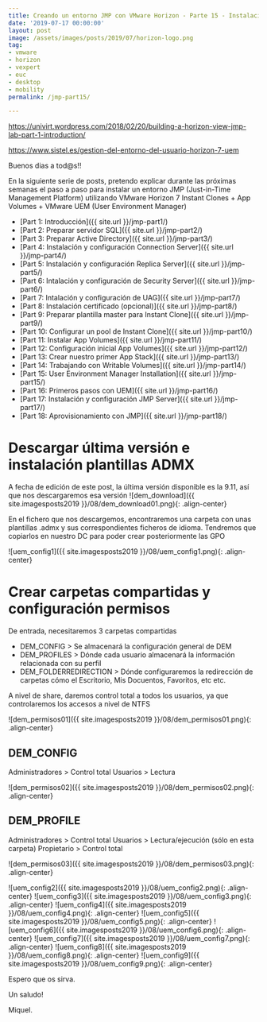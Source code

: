 ```yaml
---
title: Creando un entorno JMP con VMware Horizon - Parte 15 - Instalación Dynamic Environment Manager
date: '2019-07-17 00:00:00'
layout: post
image: /assets/images/posts/2019/07/horizon-logo.png
tag:
- vmware
- horizon
- vexpert
- euc
- desktop
- mobility
permalink: /jmp-part15/

---
```


https://univirt.wordpress.com/2018/02/20/building-a-horizon-view-jmp-lab-part-1-introduction/

https://www.sistel.es/gestion-del-entorno-del-usuario-horizon-7-uem

Buenos dias a tod@s!!

En la siguiente serie de posts, pretendo explicar durante las próximas semanas el paso a paso para instalar un entorno JMP (Just-in-Time Management Platform) utilizando VMware Horizon 7 Instant Clones + App Volumes + VMware UEM (User Environment Manager) 

- [Part 1: Introducción]({{ site.url }}/jmp-part1/)
- [Part 2: Preparar servidor SQL]({{ site.url }}/jmp-part2/)
- [Part 3: Preparar Active Directory]({{ site.url }}/jmp-part3/)
- [Part 4: Instalación y configuración Connection Server]({{ site.url }}/jmp-part4/)
- [Part 5: Instalación y configuración Replica Server]({{ site.url }}/jmp-part5/)
- [Part 6: Intalación y configuración de Security Server]({{ site.url }}/jmp-part6/)
- [Part 7: Intalación y configuración de UAG]({{ site.url }}/jmp-part7/)
- [Part 8: Instalación certificado (opcional)]({{ site.url }}/jmp-part8/)
- [Part 9: Preparar plantilla master para Instant Clone]({{ site.url }}/jmp-part9/)
- [Part 10: Configurar un pool de Instant Clone]({{ site.url }}/jmp-part10/)
- [Part 11: Instalar App Volumes]({{ site.url }}/jmp-part11/)
- [Part 12: Configuración inicial App Volumes]({{ site.url }}/jmp-part12/)
- [Part 13: Crear nuestro primer App Stack]({{ site.url }}/jmp-part13/)
- [Part 14: Trabajando con Writable Volumes]({{ site.url }}/jmp-part14/)
- [Part 15: User Environment Manager Installation]({{ site.url }}/jmp-part15/)
- [Part 16: Primeros pasos con UEM]({{ site.url }}/jmp-part16/)
- [Part 17: Instalación y configuración JMP Server]({{ site.url }}/jmp-part17/)
- [Part 18: Aprovisionamiento con JMP]({{ site.url }}/jmp-part18/)

# Descargar última versión e instalación plantillas ADMX

A fecha de edición de este post, la última versión disponible es la  9.11, así que nos descargaremos esa versión
![dem_download]({{ site.imagesposts2019 }}/08/dem_download01.png){: .align-center}

En el fichero que nos descargemos, encontraremos una carpeta con unas plantillas .admx y sus correspondientes ficheros de idioma. Tendremos que copiarlos en nuestro DC para poder crear posteriormente las GPO

![uem_config1]({{ site.imagesposts2019 }}/08/uem_config1.png){: .align-center}

# Crear carpetas compartidas y configuración permisos

De entrada, necesitaremos 3 carpetas compartidas

* DEM_CONFIG > Se almacenará la configuración general de DEM
* DEM_PROFILES > Dónde cada usuario almacenará la información relacionada con su perfil
* DEM_FOLDERREDIRECTION > Dónde configuraremos la redirección de carpetas cómo el Escritorio, Mis Docuentos, Favoritos, etc etc.

A nivel de share, daremos control total a todos los usuarios, ya que controlaremos los accesos a nivel de NTFS

![dem_permisos01]({{ site.imagesposts2019 }}/08/dem_permisos01.png){: .align-center}

## DEM_CONFIG

Administradores > Control total
Usuarios > Lectura

![dem_permisos02]({{ site.imagesposts2019 }}/08/dem_permisos02.png){: .align-center}

## DEM_PROFILE

Administradores > Control total
Usuarios > Lectura/ejecución (sólo en esta carpeta)
Propietario > Control total

![dem_permisos03]({{ site.imagesposts2019 }}/08/dem_permisos03.png){: .align-center}




![uem_config2]({{ site.imagesposts2019 }}/08/uem_config2.png){: .align-center}
![uem_config3]({{ site.imagesposts2019 }}/08/uem_config3.png){: .align-center}
![uem_config4]({{ site.imagesposts2019 }}/08/uem_config4.png){: .align-center}
![uem_config5]({{ site.imagesposts2019 }}/08/uem_config5.png){: .align-center}
![uem_config6]({{ site.imagesposts2019 }}/08/uem_config6.png){: .align-center}
![uem_config7]({{ site.imagesposts2019 }}/08/uem_config7.png){: .align-center}
![uem_config8]({{ site.imagesposts2019 }}/08/uem_config8.png){: .align-center}
![uem_config9]({{ site.imagesposts2019 }}/08/uem_config9.png){: .align-center}


Espero que os sirva.

Un saludo!

Miquel.


